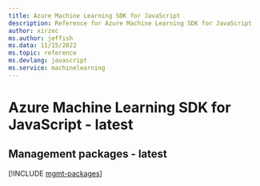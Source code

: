 ```yaml
---
title: Azure Machine Learning SDK for JavaScript
description: Reference for Azure Machine Learning SDK for JavaScript
author: xirzec
ms.author: jeffish
ms.data: 11/15/2022
ms.topic: reference
ms.devlang: javascript
ms.service: machinelearning
---
```

# Azure Machine Learning SDK for JavaScript - latest

## Management packages - latest
[!INCLUDE [mgmt-packages](machine-learning-mgmt-index.md)]